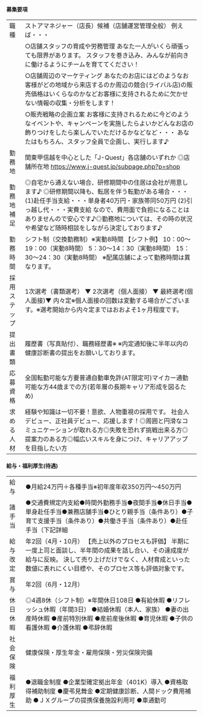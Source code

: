 #### 募集要項

| | |
|--------------|------------------------------------------------------------------------------------------------------------------------------------------------------------------------------------------------------------------------------------------------------------------------------------------------------------------------------|
| 職種         | ストアマネジャー（店長）候補（店舗運営管理全般） 例えば・・・                                                                                                                                                                                                                                                                |
|              | ○店舗スタッフの育成や労務管理 あなた一人がいくら頑張っても限界があります。 スタッフを巻き込み、みんなが前向きに働けるようにチームを育ててください！                                                                                                                                                                          |
|              | ○店舗周辺のマーケティング あなたのお店にはどのようなお客様がどの地域から来店するのか周辺の競合(ライバル店)の販売価格はいくらなのかなどお客様に支持されるために欠かせない情報の収集・分析をします！                                                                                                                           |
|              | ○販売戦略の企画立案 お客様に支持されるために今どのようなイベントや、キャンペーンを実施したらよいかどんなお店の飾りつけをしたら楽しんでいただけるかなどなど・・・ あなたはもちろん、スタッフ全員で企画し、実行します♪                                                                                                         |
| 勤務地       | 関東甲信越を中心とした「J-Quest」各店舗のいずれか ◎店舗所在地 https://www.j-quest.jp/subpage.php?p=shop                                                                                                                                                                                                                       |
| 勤務地補足   | ◎自宅から通えない場合、研修期間中の住居は会社が用意します♪ ◎研修期間以降も、転居を伴う転勤がある場合・・・ (1)赴任手当支給・・・単身者40万円・家族帯同50万円 (2)引っ越し代・・・実費支給 なので、費用面で負担になることはありませんので安心です♪◎勤務地については、その時の状況や希望など随時相談をしながら決定しております♪ |
| 勤務時間     | シフト制（交換勤務制）※実動8時間 【シフト例】 10：00～19：00（実動8時間） 5：30～14：30（実動8時間） 15：30～24：30（実動8時間） ※配属店舗によって勤務時間は異なります。                                                                                                                                                     |
| 採用ステップ | 1次選考（書類選考） ▼ 2次選考（個人面接） ▼ 最終選考(個人面接)▼ 内々定※個人面接の回数は変動する場合がございます。※選考開始から内々定まではおおよそ1ヶ月程度です。                                                                                                                                                            |
| 提出書類     | 履歴書（写真貼付）、職務経歴書※ ※内定通知後に半年以内の健康診断書の提出をお願いしております。                                                                                                                                                                                                                                |
| 応募資格     | 全国転勤可能な方要普通自動車免許(AT限定可)マイカー通勤可能な方44歳までの方(若年層の長期キャリア形成を図るため)                                                                                                                                                                                                               |
| 求める人材   | 経験や知識は一切不要！意欲、人物重視の採用です。 社会人デビュー、正社員デビュー、応援します！◎周囲と円滑なコミュニケーションが取れる方◎失敗を恐れず挑戦出来る方◎提案力のある方◎幅広いスキルを身につけ、キャリアアップを目指したい方                                                                                          |

#### 給与・福利厚生(待遇)

| | |
|----------|---------------------------------------------------------------------------------------------------------------------------------------------------------------------------------------------------------------------------|
| 給与     | ●月給24万円＋各種手当※初年度年収350万円～450万円                                                                                                                                                                          |
| 諸手当   | ●交通費規定内支給●時間外勤務手当●夜間手当●休日手当●単身赴任手当●兼務店舗手当●ひとり親手当（条件あり）●子育て支援手当（条件あり）●共働き手当（条件あり）●赴任手当（下記詳細                                                |
| 給与改定 | 年2回（4月・10月） 【売上以外のプロセスも評価】 半期に一度上司と面談し、半年間の成果を話し合い、その達成度が給与に反映。 決して売り上げだけでなく、人材育成といった数値に表れにくい目標や、そのプロセス等も評価対象です。 |
| 賞与     | 年2回（6月・12月）                                                                                                                                                                                                        |
| 休日休暇 | ◎4週8休（シフト制）※年間休日108日 ●有給休暇 ●リフレッシュ休暇（年間3日） ●結婚休暇（本人、家族） ●妻の出産時休暇 ●産前特別休暇 ●産前産後休暇 ●育児休暇 ●子供の看護休暇 ●介護休暇 ●弔辞休暇                                |
| 社会保険 | 健康保険・厚生年金・雇用保険・労災保険完備                                                                                                                                                                                |
| 福利厚生 | ●退職金制度 ●企業型確定拠出年金（401K）導入 ●資格取得補助制度 ●慶弔見舞金 ●定期健康診断、人間ドック費用補助 ●ＪＸグループの提携保養施設利用可 ●車通勤可                                                                   |  |